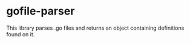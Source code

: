 # gofile-parser
This library parses .go files and returns an object containing definitions found on it.
